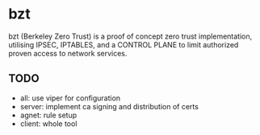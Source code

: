 # bzt

bzt (Berkeley Zero Trust) is a proof of concept zero trust implementation, utilising IPSEC, IPTABLES, and a CONTROL PLANE to limit authorized proven access to network services. 

## TODO

- all: use viper for configuration
- server: implement ca signing and distribution of certs
- agnet: rule setup
- client: whole tool
